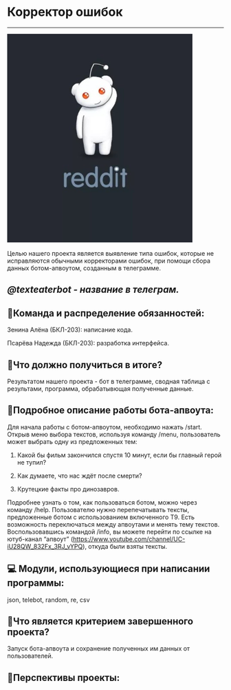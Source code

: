 # **Корректор ошибок**
***
![картиночка](https://github.com/Nadya0207/error-corrector/blob/main/%D0%A1%D0%BA%D1%80%D0%B8%D0%BD%D1%88%D0%BE%D1%82%2009-05-2021%20094616.jpg)

Целью нашего проекта является выявление типа ошибок, которые не исправляются обычными корректорами ошибок, при помощи сбора данных ботом-апвоутом, созданным в телеграмме.

## ***@texteaterbot - название в телеграм.***

## :information_desk_person:Команда и распределение обязанностей:

Зенина Алёна (БКЛ-203): написание кода.

Псарёва Надежда (БКЛ-203): разработка интерфейса.
 
## :dart:Что должно получиться в итоге?

Результатом нашего проекта - бот в телеграмме, сводная таблица с результами, программа, обрабатывющая полученные данные.

## :memo:Подробное описание работы бота-апвоута:

Для начала работы с ботом-апвоутом, необходимо нажать /start. Открыв меню выбора  текстов, используя команду /menu, пользователь может выбрать одну из предложенных тем:

1. Какой бы фильм закончился спустя 10 минут, если бы главный герой не тупил?

2. Как думаете, что нас ждёт после смерти?

3. Крутецкие факты про динозавров. 

Подробнее узнать о том, как пользоваться ботом, можно через команду /help. Пользователю нужно перепечатывать тексты, предложенные ботом с использованием включенного Т9. Есть возможность переключаться между апвоутами и менять тему текстов. Воспользовавшись командой /info, вы можете перейти по ссылке на ютуб-канал “апвоут” (https://www.youtube.com/channel/UC-iU28QW_832Fx_3RJ_vYPQ), откуда были взяты тексты.
 
## :computer: Модули, использующиеся при написании программы:  

json, telebot, random, re, csv

## :tada:Что является критерием завершенного проекта?

Запуск бота-апвоута и сохранение полученных им данных от пользователей.

## :star2:Перспективы проекты:

